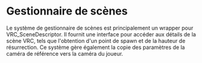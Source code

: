

# Gestionnaire de scènes
Le système de gestionnaire de scènes est principalement un wrapper pour VRC_SceneDescriptor. Il fournit une interface pour accéder aux détails de la scène VRC, tels que l'obtention d'un point de spawn et de la hauteur de résurrection. Ce système gère également la copie des paramètres de la caméra de référence vers la caméra du joueur.